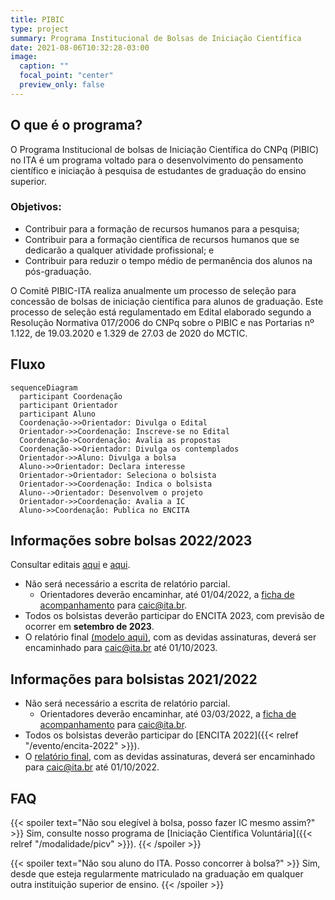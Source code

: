 ```yaml
---
title: PIBIC
type: project
summary: Programa Institucional de Bolsas de Iniciação Científica
date: 2021-08-06T10:32:28-03:00
image:
  caption: ""
  focal_point: "center"
  preview_only: false
---
```


## O que é o programa?

O Programa Institucional de bolsas de Iniciação Científica do CNPq (PIBIC) no
ITA é um programa voltado para o desenvolvimento do pensamento científico
e iniciação à pesquisa de estudantes de graduação do ensino superior.

### Objetivos:

- Contribuir para a formação de recursos humanos para a pesquisa;
- Contribuir para a formação científica de recursos humanos que se dedicarão a qualquer atividade profissional; e
- Contribuir para reduzir o tempo médio de permanência dos alunos na pós-graduação.

O Comitê PIBIC-ITA realiza anualmente um processo de seleção para concessão de
bolsas de iniciação científica para alunos de graduação. Este processo de
seleção está regulamentado em Edital elaborado segundo a Resolução Normativa
017/2006 do CNPq sobre o PIBIC e nas Portarias nº 1.122, de 19.03.2020 e  1.329
de 27.03 de 2020 do MCTIC.

## Fluxo

```mermaid
sequenceDiagram
  participant Coordenação
  participant Orientador
  participant Aluno
  Coordenação->>Orientador: Divulga o Edital
  Orientador->>Coordenação: Inscreve-se no Edital
  Coordenação->Coordenação: Avalia as propostas
  Coordenação->>Orientador: Divulga os contemplados
  Orientador->>Aluno: Divulga a bolsa
  Aluno->>Orientador: Declara interesse
  Orientador->Orientador: Seleciona o bolsista
  Orientador->>Coordenação: Indica o bolsista
  Aluno-->Orientador: Desenvolvem o projeto
  Orientador->>Coordenação: Avalia a IC
  Aluno->>Coordenação: Publica no ENCITA
```


## Informações sobre bolsas 2022/2023

Consultar editais [aqui](/documentos/editais/PIBIC-2022.pdf)
e [aqui](/documentos/editais/PIBIC-2022b.pdf).

- Não será necessário a escrita de relatório parcial.
    - Orientadores deverão encaminhar, até 01/04/2022, a [ficha de
      acompanhamento](/documentos/modelos/acompanhamento.docx) para
      caic@ita.br.
- Todos os bolsistas deverão participar do ENCITA 2023, com previsão de ocorrer
  em **setembro de 2023**.
- O relatório final [(modelo aqui)](/documentos/modelos/relatorio-pibic.doc),
  com as devidas assinaturas, deverá ser encaminhado para caic@ita.br até
  01/10/2023.

## Informações para bolsistas 2021/2022

- Não será necessário a escrita de relatório parcial.
    - Orientadores deverão encaminhar, até 03/03/2022, a [ficha de acompanhamento](/documentos/modelos/acompanhamento.docx) para caic@ita.br.
- Todos os bolsistas deverão participar do [ENCITA 2022]({{< relref "/evento/encita-2022" >}}).
- O [relatório final](/documentos/modelos/relatorio-pibic.doc), com as devidas assinaturas, deverá ser encaminhado para caic@ita.br até 01/10/2022.

## FAQ

{{< spoiler text="Não sou elegível à bolsa, posso fazer IC mesmo assim?" >}}
  Sim, consulte nosso programa de [Iniciação Científica Voluntária]({{< relref "/modalidade/picv" >}}).
{{< /spoiler >}}

{{< spoiler text="Não sou aluno do ITA. Posso concorrer à bolsa?" >}}
  Sim, desde que esteja regularmente matriculado na graduação em qualquer outra instituição superior de ensino.
{{< /spoiler >}}
